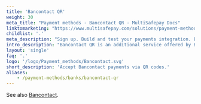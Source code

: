 ```yaml
---
title: 'Bancontact QR'
weight: 30
meta_title: "Payment methods - Bancontact QR - MultiSafepay Docs"
linktomarketing: "https://www.multisafepay.com/solutions/payment-methods/bancontact"
childlist: '.'
meta_description: "Sign up. Build and test your payments integration. Explore our products and services. Use our API Reference, SDKs, and wrappers. Get support."
intro_description: "Bancontact QR is an additional service offered by Bancontact. Customers use their smartphone to scan a QR code to complete payment. Once payment is completed, the customer cannot reverse it and Bancontact QR guarantees settlement."
layout: 'single'
faq: '.'
logo: '/logo/Payment_methods/Bancontact.svg'
short_description: 'Accept Bancontact payments via QR codes.'
aliases:
    - /payment-methods/banks/bancontact-qr
---
```

See also [Bancontact](/payments/methods/banks/bancontact/).